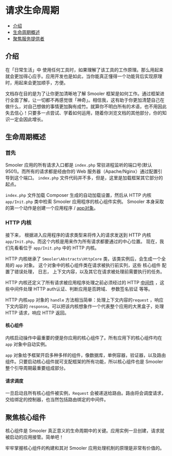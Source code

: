 # 请求生命周期

- [介绍](#introduction)
- [生命周期概述](#lifecycle-overview)
- [聚焦服务提供者](#focus-on-service-providers)

<a name="introduction"></a>
## 介绍

在「日常生活」中 使用任何工具时，如果理解了该工具的工作原理。那么用起来就会更加得心应手。应用开发也是如此，当你能真正懂得一个功能背后实现原理时，用起来会更加顺手，方便。

文档存在目的是为了让你更加清晰地了解 Smooler 框架是如何工作。通过框架进行全面了解，让一切都不再感觉很「神奇」。相信我，这有助于你更加清楚自己在做什么，对自己想做的事情更加胸有成竹。就算你不明白所有的术语，也不用因此失去信心！只要多一点尝试、学着如何运用，随着你浏览文档的其他部分，你的知识一定会因此增长。

<a name="lifecycle-overview"></a>
## 生命周期概述

### 首先

Smooler 应用的所有请求入口都是 `index.php` 常驻进程监听的端口号(默认9501)。而所有的请求都是经由你的 Web 服务器（Apache/Nginx）通过配置引导到这个端口。 `index.php` 文件代码并不多，但是，这里是加载框架其它部分的起点。

`index.php` 文件加载 Composer 生成的自动加载设置，然后从 HTTP 内核`app/Init.php` 类中检索 Smooler 应用程序的核心组件实例。 Smooler 本身采取的第一个动作是创建一个应用程序 / [app对象](/docs/{{version}}/app)。

### HTTP 内核

接下来， 根据进入应用程序的请求类型来将传入的请求发送到 HTTP 内核`app/Init.php`。而这个内核是用来作为所有请求都要通过的中心位置。 现在，我们先看看位于 `app/Init.php` 中的 HTTP 内核。

HTTP 内核继承了 `Smooler\Abstracts\HttpCore` 类，该类实例后，会生成一个全局的 `app` 对象。 这个对象中的核心组件类在请求被执行前实列，这些 核心组件 配置了错误处理， 日志， 上下文内容，以及其它在请求被处理前需要执行的任务。

HTTP 内核还定义了所有请求被应用程序处理之前必须经过的 HTTP [中间件](/docs/{{version}}/middleware) ，这些中间件处理 HTTP auth认证、判断应用是否跨域、 参数签名验证 等等。

HTTP 内核`app` 对象的 `handle` 方法相当简单：处理上下文内容的`request` ，响应下文内容的 `response`。可以把该内核想象作一个代表整个应用的大黑盒子，处理 HTTP 请求，响应 HTTP 返回。

#### 核心组件

内核启动操作中最重要的便是你应用的核心组件了。所有应用下的核心组件均在`app` 对象中自动实例。

`app` 对象给予框架开启多种多样的组件，像数据库，单例容器，验证器，以及路由组件。只要启动核心组件就可支配框架的所有功能，所以核心组件也是 Smooler 整个引导周期最重要组成部分。


#### 请求调度

一旦启动且所有核心组件被实例，`Request` 会被递送给路由。路由将会调度请求，交给绑定的控制器，也当然包括路由绑定的中间件。

<a name="focus-on-service-providers"></a>
## 聚焦核心组件

核心组件是 Smooler 真正意义的生命周期中的关键。应用实例一旦创建，请求就被启动的应用接管。简单吧！

牢牢掌握核心组件的构建和其对 Smooler 应用处理机制的原理是非常有价值的。